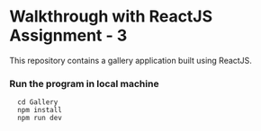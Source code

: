 # Walkthrough with ReactJS Assignment - 3
This repository contains a gallery application built using ReactJS.

### Run the program in local machine
```
  cd Gallery
  npm install
  npm run dev
```


